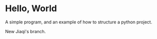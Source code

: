 Hello, World
============

A simple program, and an example of how to structure a python project.

New Jiaqi's branch.
